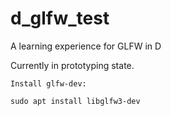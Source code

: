 # d_glfw_test
 A learning experience for GLFW in D

Currently in prototyping state.


```
Install glfw-dev:

sudo apt install libglfw3-dev

```